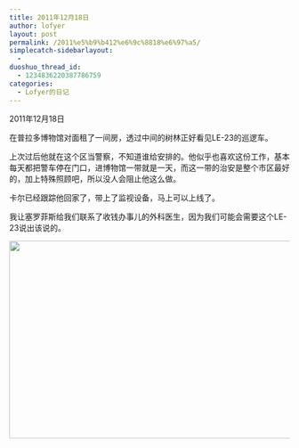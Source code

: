 ```yaml
---
title: 2011年12月18日
author: lofyer
layout: post
permalink: /2011%e5%b9%b412%e6%9c%8818%e6%97%a5/
simplecatch-sidebarlayout:
  - 
duoshuo_thread_id:
  - 1234836220387786759
categories:
  - Lofyer的日记
---
```

2011年12月18日

在普拉多博物馆对面租了一间房，透过中间的树林正好看见LE-23的巡逻车。

上次过后他就在这个区当警察，不知道谁给安排的。他似乎也喜欢这份工作，基本每天都把警车停在门口，进博物馆一带就是一天，而这一带的治安是整个市区最好的，加上特殊照顾吧，所以没人会阻止他这么做。

卡尔已经跟踪他回家了，带上了监视设备，马上可以上线了。

我让塞罗菲斯给我们联系了收钱办事儿的外科医生，因为我们可能会需要这个LE-23说出该说的。

[<img class="alignnone size-full wp-image-729" title="722" src="http://lofyer.org/wp-content/uploads/2011/12/722.jpg" alt="" width="637" height="355" />][1]

 [1]: http://lofyer.org/wp-content/uploads/2011/12/722.jpg